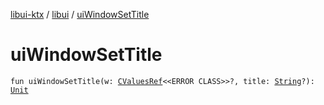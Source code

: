[libui-ktx](../index.md) / [libui](index.md) / [uiWindowSetTitle](./ui-window-set-title.md)

# uiWindowSetTitle

`fun uiWindowSetTitle(w: `[`CValuesRef`](../kotlinx.cinterop/-c-values-ref/index.md)`<<ERROR CLASS>>?, title: `[`String`](https://kotlinlang.org/api/latest/jvm/stdlib/kotlin/-string/index.html)`?): `[`Unit`](https://kotlinlang.org/api/latest/jvm/stdlib/kotlin/-unit/index.html)